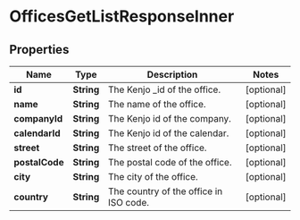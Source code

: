 

# OfficesGetListResponseInner


## Properties

| Name | Type | Description | Notes |
|------------ | ------------- | ------------- | -------------|
|**id** | **String** | The Kenjo _id of the office. |  [optional] |
|**name** | **String** | The name of the office. |  [optional] |
|**companyId** | **String** | The Kenjo id of the company. |  [optional] |
|**calendarId** | **String** | The Kenjo id of the calendar. |  [optional] |
|**street** | **String** | The street of the office. |  [optional] |
|**postalCode** | **String** | The postal code of the office. |  [optional] |
|**city** | **String** | The city of the office. |  [optional] |
|**country** | **String** | The country of the office in ISO code. |  [optional] |




